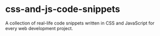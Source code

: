 # css-and-js-code-snippets
A collection of real-life code snippets written in CSS and JavaScript for every web development project.
